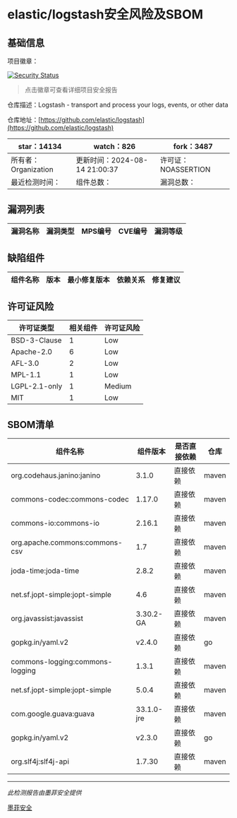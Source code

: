 # elastic/logstash安全风险及SBOM

## 基础信息

项目徽章：

[![Security Status](https://www.murphysec.com/platform3/v31/badge/1824146349413883904.svg)](https://www.murphysec.com/console/report/1720504451544289280/1824146349413883904)

> 点击徽章可查看详细项目安全报告

仓库描述：Logstash - transport and process your logs, events, or other data

仓库地址：[https://github.com/elastic/logstash](https://github.com/elastic/logstash)

| star：14134 | watch：826 | fork：3487 |
| ----------- | -------------- | ------------ |
| 所有者：Organization | 更新时间：2024-08-14 21:00:37 | 许可证：NOASSERTION |
| 最近检测时间： | 组件总数： | 漏洞总数： |




## 漏洞列表

| 漏洞名称 | 漏洞类型 | MPS编号 | CVE编号 | 漏洞等级 |
| ------- | ------ | ------- | ------ | ----- |





## 缺陷组件

| 组件名称 | 版本 | 最小修复版本 | 依赖关系 | 修复建议 |
| -------- | ---- | ------------ | -------- | -------- |





## 许可证风险

| 许可证类型 | 相关组件 | 许可证风险 |
| ---------- | -------- | ---------- |
|BSD-3-Clause|1|Low|
|Apache-2.0|6|Low|
|AFL-3.0|2|Low|
|MPL-1.1|1|Low|
|LGPL-2.1-only|1|Medium|
|MIT|1|Low|




## SBOM清单

| 组件名称 | 组件版本 | 是否直接依赖 | 仓库 |
| -------- | -------- | ------------ | ---- |
|org.codehaus.janino:janino|3.1.0|直接依赖|maven|
|commons-codec:commons-codec|1.17.0|直接依赖|maven|
|commons-io:commons-io|2.16.1|直接依赖|maven|
|org.apache.commons:commons-csv|1.7|直接依赖|maven|
|joda-time:joda-time|2.8.2|直接依赖|maven|
|net.sf.jopt-simple:jopt-simple|4.6|直接依赖|maven|
|org.javassist:javassist|3.30.2-GA|直接依赖|maven|
|gopkg.in/yaml.v2|v2.4.0|直接依赖|go|
|commons-logging:commons-logging|1.3.1|直接依赖|maven|
|net.sf.jopt-simple:jopt-simple|5.0.4|直接依赖|maven|
|com.google.guava:guava|33.1.0-jre|直接依赖|maven|
|gopkg.in/yaml.v2|v2.3.0|直接依赖|go|
|org.slf4j:slf4j-api|1.7.30|直接依赖|maven|


------

*此检测报告由墨菲安全提供*

[墨菲安全](www.murphysec.com)